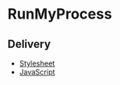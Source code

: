 # RunMyProcess

## Delivery

-   [Stylesheet](/delivery-stylesheet)
-   [JavaScript](/delivery-javascript)
